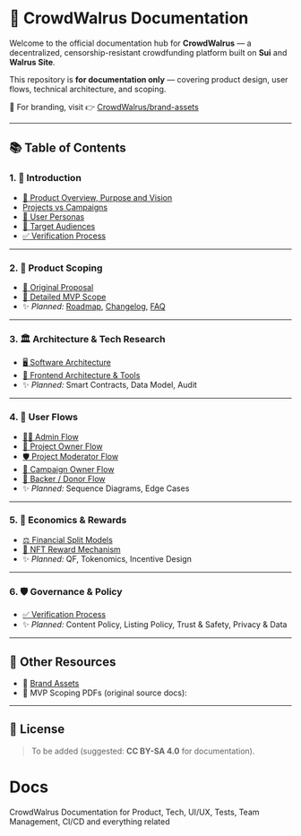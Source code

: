 # 🐋 CrowdWalrus Documentation

Welcome to the official documentation hub for **CrowdWalrus** — a decentralized, censorship-resistant crowdfunding platform built on **Sui** and **Walrus Site**.  

This repository is **for documentation only** — covering product design, user flows, technical architecture, and scoping.  

🎨 For branding, visit 👉 [CrowdWalrus/brand-assets](https://github.com/CrowdWalrus/brand-assets)

---

## 📚 Table of Contents

### 1. 🚀 Introduction
- [🌟 Product Overview, Purpose and Vision](./Product-Overview-Purpose-Vision.md)
- [Projects vs Campaigns](./Understanding-Projects-Campaigns-Differences.md)  
- [👤 User Personas](./User%20Personas.md)
- [🤝 Target Audiences](./TargetAudiences.md)
- [✅ Verification Process](./VerificationProcess.md)  

---

### 2. 📐 Product Scoping
- [📄 Original Proposal](./OriginalProposal.md)  
- [📄 Detailed MVP Scope](./MVP-scope.md)  
- ✨ *Planned:* [Roadmap](./Roadmap.md), [Changelog](./CHANGELOG.md), [FAQ](./FAQ.md)  

---

### 3. 🏛 Architecture & Tech Research
- [🖥 Software Architecture](./Software_Architecture.md)  
- [🎨 Frontend Architecture & Tools](./Frontend%20Architecture%20%26%20Tools.md)  
- ✨ *Planned:* Smart Contracts, Data Model, Audit  

---

### 4. 🔄 User Flows
- [👨‍💼 Admin Flow](./UserFlow-Admin.md)  
- [📂 Project Owner Flow](./UserFlow-ProjectOwner.md)  
- [🛡 Project Moderator Flow](./UserFlow-ProjectModerator.md)  
- [🎯 Campaign Owner Flow](./UserFlow-CampaignOwner.md)  
- [💝 Backer / Donor Flow](./UserFlow-Backer-Donor.md)  
- ✨ *Planned:* Sequence Diagrams, Edge Cases  

---

### 5. 💸 Economics & Rewards
- [⚖️ Financial Split Models](./Financial-Split-Models/)  
- [🎁 NFT Reward Mechanism](./NFT-Reward-Mechanism.md)  
- ✨ *Planned:* QF, Tokenomics, Incentive Design  

---

### 6. 🛡 Governance & Policy
- [✅ Verification Process](./VerificationProcess.md)  
- ✨ *Planned:* Content Policy, Listing Policy, Trust & Safety, Privacy & Data  

---

## 📂 Other Resources
- 🎨 [Brand Assets](https://github.com/CrowdWalrus/brand-assets)  
- 📑 MVP Scoping PDFs (original source docs):  
 

---

## 📜 License
> To be added (suggested: **CC BY-SA 4.0** for documentation).  
# Docs
CrowdWalrus Documentation for Product, Tech, UI/UX, Tests, Team Management, CI/CD and everything related
